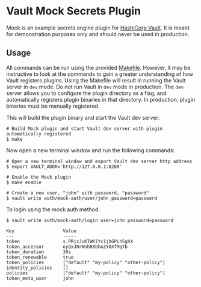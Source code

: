 # Vault Mock Secrets Plugin

Mock is an example secrets engine plugin for [HashiCorp Vault](https://www.vaultproject.io/). It is meant for demonstration purposes only and should never be used in production.

## Usage

All commands can be run using the provided [Makefile](./Makefile). However, it may be instructive to look at the commands to gain a greater understanding of how Vault registers plugins. Using the Makefile will result in running the Vault server in `dev` mode. Do not run Vault in `dev` mode in production. The `dev` server allows you to configure the plugin directory as a flag, and automatically registers plugin binaries in that directory. In production, plugin binaries must be manually registered.

This will build the plugin binary and start the Vault dev server:

```
# Build Mock plugin and start Vault dev server with plugin automatically registered
$ make
```

Now open a new terminal window and run the following commands:

```
# Open a new terminal window and export Vault dev server http address
$ export VAULT_ADDR='http://127.0.0.1:8200'

# Enable the Mock plugin
$ make enable

# Create a new user, "john" with password, "password"
$ vault write auth/mock-auth/user/john password=password
```

To login using the mock auth method:

```
$ vault write auth/mock-auth/login user=john password=password

Key                  Value
---                  -----
token                s.PRjzJuKTWKlYc1jbGPLh5ghX
token_accessor       oyQxJRrWnhR8bhoZY0XfMq7b
token_duration       30s
token_renewable      true
token_policies       ["default" "my-policy" "other-policy"]
identity_policies    []
policies             ["default" "my-policy" "other-policy"]
token_meta_user      john
```
